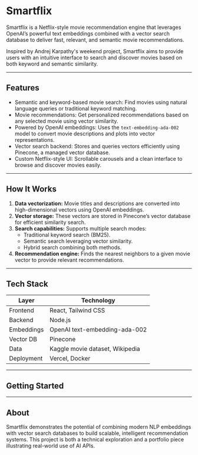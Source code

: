 # Smartflix

Smartflix is a Netflix-style movie recommendation engine that leverages OpenAI’s powerful text embeddings combined with a vector search database to deliver fast, relevant, and semantic movie recommendations.

Inspired by Andrej Karpathy's weekend project, Smartflix aims to provide users with an intuitive interface to search and discover movies based on both keyword and semantic similarity.

---

## Features

- Semantic and keyword-based movie search: Find movies using natural language queries or traditional keyword matching.
- Movie recommendations: Get personalized recommendations based on any selected movie using vector similarity.
- Powered by OpenAI embeddings: Uses the `text-embedding-ada-002` model to convert movie descriptions and plots into vector representations.
- Vector search backend: Stores and queries vectors efficiently using Pinecone, a managed vector database.
- Custom Netflix-style UI: Scrollable carousels and a clean interface to browse and discover movies easily.

---

## How It Works

1. **Data vectorization:** Movie titles and descriptions are converted into high-dimensional vectors using OpenAI embeddings.
2. **Vector storage:** These vectors are stored in Pinecone’s vector database for efficient similarity search.
3. **Search capabilities:** Supports multiple search modes:
   - Traditional keyword search (BM25).
   - Semantic search leveraging vector similarity.
   - Hybrid search combining both methods.
4. **Recommendation engine:** Finds the nearest neighbors to a given movie vector to provide relevant recommendations.

---

## Tech Stack

| Layer       | Technology                    |
| ----------- | ----------------------------- |
| Frontend    | React, Tailwind CSS           |
| Backend     | Node.js                      |
| Embeddings  | OpenAI text-embedding-ada-002 |
| Vector DB   | Pinecone                     |
| Data        | Kaggle movie dataset, Wikipedia |
| Deployment  | Vercel, Docker               |

---

## Getting Started


---

## About

Smartflix demonstrates the potential of combining modern NLP embeddings with vector search databases to build scalable, intelligent recommendation systems. This project is both a technical exploration and a portfolio piece illustrating real-world use of AI APIs.
